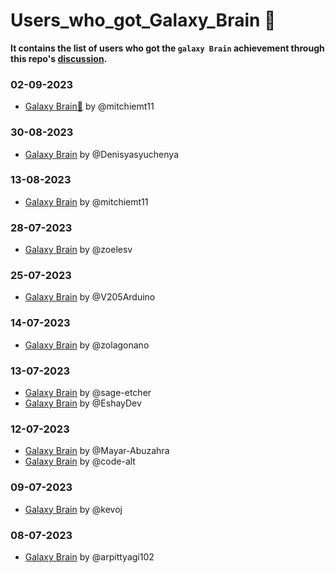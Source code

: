 # Users_who_got_Galaxy_Brain 🧠
**It contains the list of users who got the `galaxy Brain` achievement through this repo's [discussion](https://github.com/Sriansh-raj/GitHub-Achievements/discussions/18).**

### 02-09-2023
- [Galaxy Brain🥉](https://github.com/users/mitchiemt11/achievements/galaxy-brain) by @mitchiemt11

### 30-08-2023
- [Galaxy Brain](https://github.com/Denisyasyuchenya?achievement=galaxy-brain&tab=achievements) by @Denisyasyuchenya
  
### 13-08-2023
- [Galaxy Brain](https://github.com/users/mitchiemt11/achievements/galaxy-brain) by @mitchiemt11

### 28-07-2023
- [Galaxy Brain](https://github.com/users/zoelesv/achievements/galaxy-brain) by @zoelesv

### 25-07-2023
- [Galaxy Brain](https://github.com/V205Arduino?tab=achievements&achievement=galaxy-brain) by @V205Arduino

### 14-07-2023
- [Galaxy Brain](https://github.com/users/zolagonano/achievements/galaxy-brain) by @zolagonano
  
### 13-07-2023
- [Galaxy Brain](https://github.com/users/sage-etcher/achievements/galaxy-brain) by @sage-etcher
- [Galaxy Brain](https://github.com/users/EshayDev/achievements/galaxy-brain) by @EshayDev

### 12-07-2023
- [Galaxy Brain](https://github.com/Mayar-Abuzahra?achievement=galaxy-brain&tab=achievements) by @Mayar-Abuzahra
- [Galaxy Brain](https://github.com/code-alt?achievement=galaxy-brain&tab=achievements) by @code-alt

### 09-07-2023
- [Galaxy Brain](https://github.com/kevoj?achievement=galaxy-brain&tab=achievements) by @kevoj

### 08-07-2023
- [Galaxy Brain](https://github.com/arpittyagi102?achievement=galaxy-brain&tab=achievements) by @arpittyagi102

